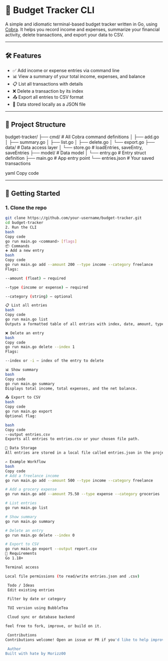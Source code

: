 # 💸 Budget Tracker CLI

A simple and idiomatic terminal-based budget tracker written in Go, using [Cobra](https://github.com/spf13/cobra). It helps you record income and expenses, summarize your financial activity, delete transactions, and export your data to CSV.

---

## 🛠 Features

- ✅ Add income or expense entries via command line
- 📊 View a summary of your total income, expenses, and balance
- 📋 List all transactions with details
- ❌ Delete a transaction by its index
- 📤 Export all entries to CSV format
- 💾 Data stored locally as a JSON file

---

## 🧱 Project Structure

budget-tracker/
├── cmd/ # All Cobra command definitions
│ ├── add.go
│ ├── summary.go
│ ├── list.go
│ ├── delete.go
│ └── export.go
├── data/ # Data access layer
│ └── store.go # loadEntries, saveEntry, saveEntries
├── model/ # Data model
│ └── entry.go # Entry struct definition
├── main.go # App entry point
└── entries.json # Your saved transactions

yaml
Copy code

---

## 🚀 Getting Started

### 1. **Clone the repo**

```bash
git clone https://github.com/your-username/budget-tracker.git
cd budget-tracker
2. Run the CLI
bash
Copy code
go run main.go <command> [flags]
📦 Commands
➕ Add a new entry
bash
Copy code
go run main.go add --amount 200 --type income --category freelance
Flags:

--amount (float) – required

--type (income or expense) – required

--category (string) – optional

📋 List all entries
bash
Copy code
go run main.go list
Outputs a formatted table of all entries with index, date, amount, type, and category.

❌ Delete an entry
bash
Copy code
go run main.go delete --index 1
Flags:

--index or -i – index of the entry to delete

📊 Show summary
bash
Copy code
go run main.go summary
Displays total income, total expenses, and the net balance.

📤 Export to CSV
bash
Copy code
go run main.go export
Optional flag:

bash
Copy code
--output entries.csv
Exports all entries to entries.csv or your chosen file path.

📁 Data Storage
All entries are stored in a local file called entries.json in the project root. You can back this file up or edit it manually if needed (carefully).

✍️ Example Workflow
bash
Copy code
# Add a freelance income
go run main.go add --amount 500 --type income --category freelance

# Add a grocery expense
go run main.go add --amount 75.50 --type expense --category groceries

# List entries
go run main.go list

# Show summary
go run main.go summary

# Delete an entry
go run main.go delete --index 0

# Export to CSV
go run main.go export --output report.csv
🧪 Requirements
Go 1.18+

Terminal access

Local file permissions (to read/write entries.json and .csv)

 Todo / Ideas
 Edit existing entries

 Filter by date or category

 TUI version using BubbleTea

 Cloud sync or database backend

feel free to fork, improve, or build on it.

 Contributions
Contributions welcome! Open an issue or PR if you'd like to help improve the tool.

 Author
Built with hate by Morizz00
